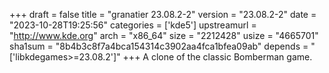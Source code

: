 +++
draft = false
title = "granatier 23.08.2-2"
version = "23.08.2-2"
date = "2023-10-28T19:25:56"
categories = ['kde5']
upstreamurl = "http://www.kde.org"
arch = "x86_64"
size = "2212428"
usize = "4665701"
sha1sum = "8b4b3c8f7a4bca154314c3902aa4fca1bfea09ab"
depends = "['libkdegames>=23.08.2']"
+++
A clone of the classic Bomberman game.